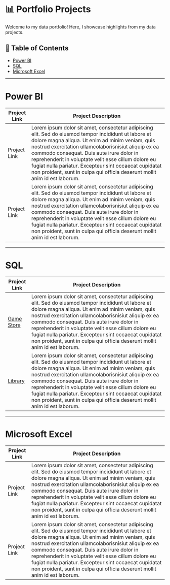 # 📊 Portfolio Projects
Welcome to my data portfolio! Here, I showcase highlights from my data projects.
## :file_folder: Table of Contents

- [Power BI](#power-bi)
- [SQL](#sql)
- [Microsoft Excel](#microsoft-excel)

---

# Power BI
| Project Link | Project Description |
|-------------|----------|
| Project Link | Lorem ipsum dolor sit amet, consectetur adipiscing elit. Sed do eiusmod tempor incididunt ut labore et dolore magna aliqua.  Ut enim ad minim veniam, quis nostrud exercitation ullamcolaborisnisiut aliquip ex ea commodo consequat.  Duis aute irure dolor in reprehenderit in voluptate velit esse cillum dolore eu fugiat nulla pariatur.  Excepteur sint occaecat cupidatat non proident, sunt in culpa qui officia deserunt mollit anim id est laborum.
| Project Link | Lorem ipsum dolor sit amet, consectetur adipiscing elit. Sed do eiusmod tempor incididunt ut labore et dolore magna aliqua.  Ut enim ad minim veniam, quis nostrud exercitation ullamcolaborisnisiut aliquip ex ea commodo consequat.  Duis aute irure dolor in reprehenderit in voluptate velit esse cillum dolore eu fugiat nulla pariatur.  Excepteur sint occaecat cupidatat non proident, sunt in culpa qui officia deserunt mollit anim id est laborum. |

---

# SQL
| Project Link | Project Description |
|-------------|----------|
| [Game Store](https://github.com/andre-pedro/portfolio/blob/main/game-store.sql) | Lorem ipsum dolor sit amet, consectetur adipiscing elit. Sed do eiusmod tempor incididunt ut labore et dolore magna aliqua.  Ut enim ad minim veniam, quis nostrud exercitation ullamcolaborisnisiut aliquip ex ea commodo consequat.  Duis aute irure dolor in reprehenderit in voluptate velit esse cillum dolore eu fugiat nulla pariatur.  Excepteur sint occaecat cupidatat non proident, sunt in culpa qui officia deserunt mollit anim id est laborum.
| [Library](https://github.com/andre-pedro/portfolio/blob/main/library.sql) | Lorem ipsum dolor sit amet, consectetur adipiscing elit. Sed do eiusmod tempor incididunt ut labore et dolore magna aliqua.  Ut enim ad minim veniam, quis nostrud exercitation ullamcolaborisnisiut aliquip ex ea commodo consequat.  Duis aute irure dolor in reprehenderit in voluptate velit esse cillum dolore eu fugiat nulla pariatur.  Excepteur sint occaecat cupidatat non proident, sunt in culpa qui officia deserunt mollit anim id est laborum. |

---

# Microsoft Excel
| Project Link | Project Description |
|-------------|----------|
| Project Link | Lorem ipsum dolor sit amet, consectetur adipiscing elit. Sed do eiusmod tempor incididunt ut labore et dolore magna aliqua.  Ut enim ad minim veniam, quis nostrud exercitation ullamcolaborisnisiut aliquip ex ea commodo consequat.  Duis aute irure dolor in reprehenderit in voluptate velit esse cillum dolore eu fugiat nulla pariatur.  Excepteur sint occaecat cupidatat non proident, sunt in culpa qui officia deserunt mollit anim id est laborum.
| Project Link | Lorem ipsum dolor sit amet, consectetur adipiscing elit. Sed do eiusmod tempor incididunt ut labore et dolore magna aliqua.  Ut enim ad minim veniam, quis nostrud exercitation ullamcolaborisnisiut aliquip ex ea commodo consequat.  Duis aute irure dolor in reprehenderit in voluptate velit esse cillum dolore eu fugiat nulla pariatur.  Excepteur sint occaecat cupidatat non proident, sunt in culpa qui officia deserunt mollit anim id est laborum. |
